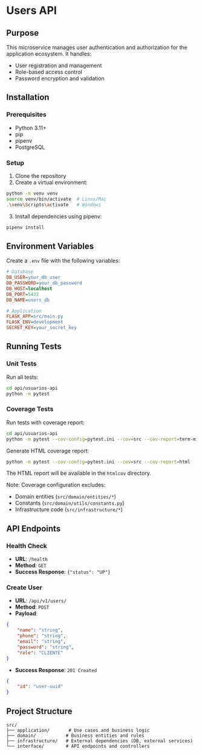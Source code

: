 # Users API

## Purpose
This microservice manages user authentication and authorization for the application ecosystem. It handles:
- User registration and management
- Role-based access control
- Password encryption and validation

## Installation

### Prerequisites
- Python 3.11+
- pip
- pipenv
- PostgreSQL

### Setup
1. Clone the repository
2. Create a virtual environment:
```bash
python -m venv venv
source venv/bin/activate  # Linux/Mac
.\venv\Scripts\activate   # Windows
```

3. Install dependencies using pipenv:
```bash
pipenv install
```

## Environment Variables
Create a `.env` file with the following variables:

```ini
# Database
DB_USER=your_db_user
DB_PASSWORD=your_db_password
DB_HOST=localhost
DB_PORT=5432
DB_NAME=users_db

# Application
FLASK_APP=src/main.py
FLASK_ENV=development
SECRET_KEY=your_secret_key
```

## Running Tests

### Unit Tests
Run all tests:
```bash
cd api/usuarios-api
python -m pytest
```

### Coverage Tests
Run tests with coverage report:
```bash
cd api/usuarios-api
python -m pytest --cov-config=pytest.ini --cov=src --cov-report=term-missing
```

Generate HTML coverage report:
```bash
python -m pytest --cov-config=pytest.ini --cov=src --cov-report=html
```

The HTML report will be available in the `htmlcov` directory.

Note: Coverage configuration excludes:
- Domain entities (`src/domain/entities/*`)
- Constants (`src/domain/utils/constants.py`)
- Infrastructure code (`src/infrastructure/*`)

## API Endpoints

### Health Check
- **URL**: `/health`
- **Method**: `GET`
- **Success Response**: `{"status": "UP"}`

### Create User
- **URL**: `/api/v1/users/`
- **Method**: `POST`
- **Payload**:
```json
{
    "name": "string",
    "phone": "string",
    "email": "string",
    "password": "string",
    "role": "CLIENTE"
}
```
- **Success Response**: `201 Created`
```json
{
    "id": "user-uuid"
}
```

## Project Structure
```
src/
├── application/       # Use cases and business logic
├── domain/           # Business entities and rules
├── infrastructure/   # External dependencies (DB, external services)
└── interface/        # API endpoints and controllers
```